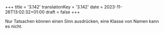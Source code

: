 +++
title = '3.142'
translationKey = '3.142'
date = 2023-11-26T13:02:32+01:00
draft = false
+++

Nur Tatsachen können einen Sinn ausdrücken, eine Klasse von Namen kann es nicht.
